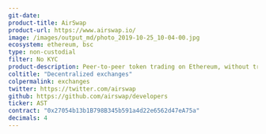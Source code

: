 ```yaml
---
git-date:
product-title: AirSwap
product-url: https://www.airswap.io/
image: /images/output_md/photo_2019-10-25_10-04-00.jpg
ecosystem: ethereum, bsc
type: non-custodial
filter: No KYC
product-description: Peer-to-peer token trading on Ethereum, without trading fees. [Interview with AirSwap team](/airswap).
coltitle: "Decentralized exchanges"
colpermalink: exchanges
twitter: https://twitter.com/airswap
github: https://github.com/airswap/developers
ticker: AST
contract: "0x27054b13b1B798B345b591a4d22e6562d47eA75a"
decimals: 4
---
```

